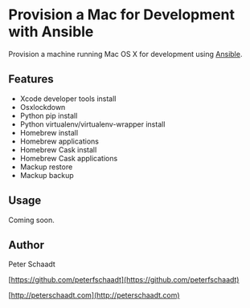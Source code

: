 Provision a Mac for Development with Ansible
============================================

Provision a machine running Mac OS X for development using [Ansible](https://www.ansible.com).


Features
--------

- Xcode developer tools install
- Osxlockdown
- Python pip install
- Python virtualenv/virtualenv-wrapper install
- Homebrew install
- Homebrew applications
- Homebrew Cask install
- Homebrew Cask applications
- Mackup restore
- Mackup backup


Usage
-----

Coming soon.


Author
------

Peter Schaadt

[https://github.com/peterfschaadt](https://github.com/peterfschaadt)

[http://peterschaadt.com](http://peterschaadt.com)
